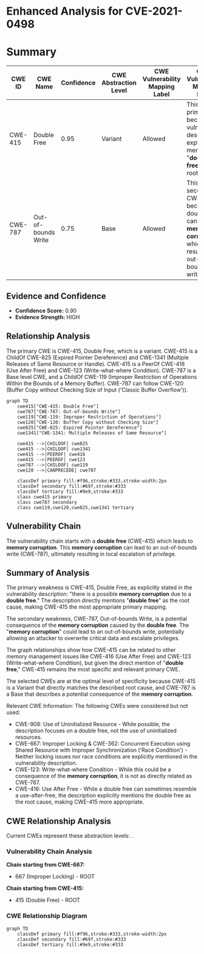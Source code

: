 # Enhanced Analysis for CVE-2021-0498

# Summary

| CWE ID  | CWE Name | Confidence | CWE Abstraction Level | CWE Vulnerability Mapping Label | CWE-Vulnerability Mapping Notes |
|-----------------|-----------------------------------------------------------------------------|-------------------|-------------------------|-----------------------------------|---------------------------------------------------------------------------------------------------------------------------------|
| CWE-415 | Double Free | 0.95 | Variant | Allowed | This is the primary CWE because the vulnerability description explicitly mentions "**double free**" as the root cause. |
| CWE-787 | Out-of-bounds Write | 0.75 | Base | Allowed | This is a secondary CWE because a double free can lead to **memory corruption** which can result in an out-of-bounds write. |

## Evidence and Confidence

*   **Confidence Score:** 0.90
*   **Evidence Strength:** HIGH

## Relationship Analysis
The primary CWE is CWE-415, Double Free, which is a variant.
CWE-415 is a ChildOf CWE-825 (Expired Pointer Dereference) and CWE-1341 (Multiple Releases of Same Resource or Handle). CWE-415 is a PeerOf CWE-416 (Use After Free) and CWE-123 (Write-what-where Condition).
CWE-787 is a Base level CWE, and a ChildOf CWE-119 (Improper Restriction of Operations Within the Bounds of a Memory Buffer). CWE-787 can follow CWE-120 (Buffer Copy without Checking Size of Input ('Classic Buffer Overflow')).

```mermaid
graph TD
    cwe415["CWE-415: Double Free"]
    cwe787["CWE-787: Out-of-bounds Write"]
    cwe119["CWE-119: Improper Restriction of Operations"]
    cwe120["CWE-120: Buffer Copy without Checking Size"]
    cwe825["CWE-825: Expired Pointer Dereference"]
    cwe1341["CWE-1341: Multiple Releases of Same Resource"]

    cwe415 -->|CHILDOF| cwe825
    cwe415 -->|CHILDOF| cwe1341
    cwe415 -->|PEEROF| cwe416
    cwe415 -->|PEEROF| cwe123
    cwe787 -->|CHILDOF| cwe119
    cwe120 -->|CANPRECEDE| cwe787

    classDef primary fill:#f96,stroke:#333,stroke-width:2px
    classDef secondary fill:#69f,stroke:#333
    classDef tertiary fill:#9e9,stroke:#333
    class cwe415 primary
    class cwe787 secondary
    class cwe119,cwe120,cwe825,cwe1341 tertiary
```

## Vulnerability Chain
The vulnerability chain starts with a **double free** (CWE-415) which leads to **memory corruption**. This **memory corruption** can lead to an out-of-bounds write (CWE-787), ultimately resulting in local escalation of privilege.

## Summary of Analysis
The primary weakness is CWE-415, Double Free, as explicitly stated in the vulnerability description: "there is a possible **memory corruption** due to a **double free**." The description directly mentions "**double free**" as the root cause, making CWE-415 the most appropriate primary mapping.

The secondary weakness, CWE-787, Out-of-bounds Write, is a potential consequence of the **memory corruption** caused by the **double free**. The "**memory corruption**" could lead to an out-of-bounds write, potentially allowing an attacker to overwrite critical data and escalate privileges.

The graph relationships show how CWE-415 can be related to other memory management issues like CWE-416 (Use After Free) and CWE-123 (Write-what-where Condition), but given the direct mention of "**double free**," CWE-415 remains the most specific and relevant primary CWE.

The selected CWEs are at the optimal level of specificity because CWE-415 is a Variant that directly matches the described root cause, and CWE-787 is a Base that describes a potential consequence of the **memory corruption**.

Relevant CWE Information:
The following CWEs were considered but not used:

*   CWE-908: Use of Uninitialized Resource - While possible, the description focuses on a double free, not the use of uninitialized resources.
*   CWE-667: Improper Locking & CWE-362: Concurrent Execution using Shared Resource with Improper Synchronization ('Race Condition') - Neither locking issues nor race conditions are explicitly mentioned in the vulnerability description.
*   CWE-123: Write-what-where Condition - While this could be a consequence of the **memory corruption**, it is not as directly related as CWE-787.
* CWE-416: Use After Free - While a double free can sometimes resemble a use-after-free, the description explicitly mentions the double free as the root cause, making CWE-415 more appropriate.


## CWE Relationship Analysis

Current CWEs represent these abstraction levels: .


### Vulnerability Chain Analysis

**Chain starting from CWE-667:**
- 667 (Improper Locking) - ROOT


**Chain starting from CWE-415:**
- 415 (Double Free) - ROOT



### CWE Relationship Diagram

```mermaid
graph TD
    classDef primary fill:#f96,stroke:#333,stroke-width:2px
    classDef secondary fill:#69f,stroke:#333
    classDef tertiary fill:#9e9,stroke:#333
```
